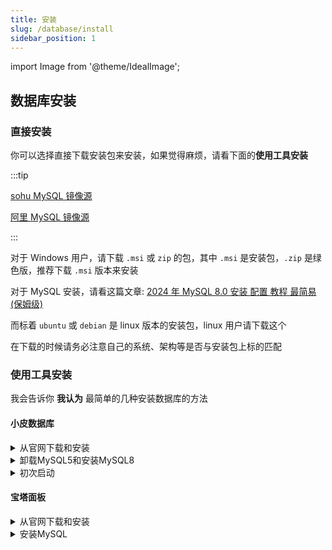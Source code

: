 ```yaml
---
title: 安装
slug: /database/install
sidebar_position: 1
---
```


import Image from '@theme/IdealImage';

## 数据库安装

### 直接安装

你可以选择直接下载安装包来安装，如果觉得麻烦，请看下面的**使用工具安装**

:::tip

[sohu MySQL 镜像源](http://mirrors.sohu.com/mysql/MySQL-8.0/)

[阿里 MySQL 镜像源](https://mirrors.aliyun.com/mysql/)

:::

对于 Windows 用户，请下载 `.msi` 或 `zip` 的包，其中 `.msi` 是安装包，`.zip` 是绿色版，推荐下载 `.msi` 版本来安装

对于 MySQL 安装，请看这篇文章: [2024 年 MySQL 8.0 安装 配置 教程 最简易(保姆级)](https://blog.csdn.net/m0_52559040/article/details/121843945)

而标着 `ubuntu` 或 `debian` 是 linux 版本的安装包，linux 用户请下载这个

在下载的时候请务必注意自己的系统、架构等是否与安装包上标的匹配

### 使用工具安装

我会告诉你 **我认为** 最简单的几种安装数据库的方法

#### 小皮数据库

<details>
  <summary>从官网下载和安装</summary>

<Image img={require('_images/1.png')} alt="" />

<Image img={require('_images/2.png')} alt="" />

<Image img={require('_images/3.png')} alt="" />

<Image img={require('_images/4.png')} alt="" />

<Image img={require('_images/5.png')} alt="" />

<Image img={require('_images/6.png')} alt="" />

</details>

<details>
  <summary>卸载MySQL5和安装MySQL8</summary>

MySQL5 版本太低了，很多插件需要更高版本的，装 MySQL8 就够用了

<Image img={require('_images/7.png')} alt="" />

<Image img={require('_images/8.png')} alt="" />

</details>

<details>
  <summary>初次启动</summary>

安装好后在首页启动 MySQL

<Image img={require('_images/9.png')} alt="" />

更改 root 账户的密码

:::danger

不要设置过于简单的密码！

尤其是你打算把数据库开到公网，**绝对不要**设置过于简单的密码！

**这真的很严重**

:::

<Image img={require('_images/10.png')} alt="" />

<Image img={require('_images/11.png')} alt="" />

然后你就可以建数据库了，建好之后把你填这里的信息填到插件的配置文件里

</details>

#### 宝塔面板

<details>
  <summary>从官网下载和安装</summary>

<Image img={require('_images/12.png')} alt="" />

<Image img={require('_images/13.png')} alt="" />

<Image img={require('_images/14.png')} alt="" />

<Image img={require('_images/15.png')} alt="" />

<Image img={require('_images/16.png')} alt="" />

<Image img={require('_images/17.png')} alt="" />

<Image img={require('_images/18.png')} alt="" />

<Image img={require('_images/19.png')} alt="" />

宝塔面板是必须要绑定账号的

按照提示去做

<Image img={require('_images/20.png')} alt="" />

全 x 掉，一个都不需要装

<Image img={require('_images/21.png')} alt="" />

</details>

<details>
  <summary>安装MySQL</summary>

<Image img={require('_images/22.png')} alt="" />

<Image img={require('_images/23.png')} alt="" />

<Image img={require('_images/24.png')} alt="" />

</details>
